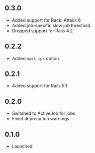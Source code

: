 ## 0.3.0

- Added support for Rack::Attack 6
- Added job-specific slow job threshold
- Dropped support for Rails 4.2

## 0.2.2

- Added `mask_ips` option

## 0.2.1

- Added support for Rails 5.1

## 0.2.0

- Switched to ActiveJob for jobs
- Fixed deprecation warnings

## 0.1.0

- Launched
